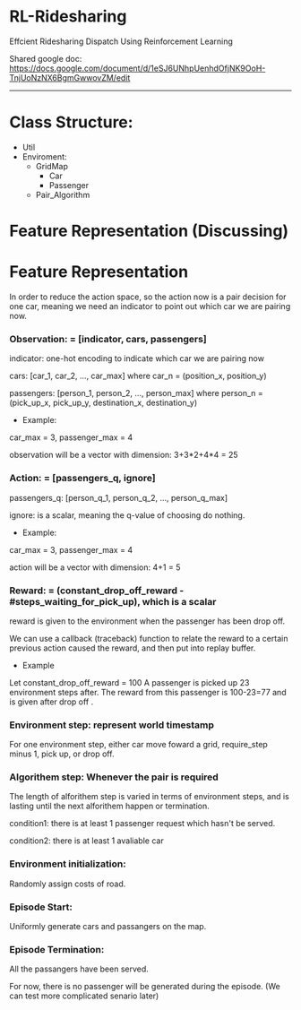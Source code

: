 # RL-Ridesharing
Effcient Ridesharing Dispatch Using Reinforcement Learning

Shared google doc:
https://docs.google.com/document/d/1eSJ6UNhpUenhdOfjNK9OoH-TnjUoNzNX6BgmGwwovZM/edit

--------------------

# Class Structure:

* Util
* Enviroment:
  * GridMap
    * Car
    * Passenger
  * Pair_Algorithm

# Feature Representation (Discussing)

# Feature Representation

In order to reduce the action space, so the action now is a pair decision for one car, meaning we need an indicator to point out which car we are pairing now.

### Observation: = [indicator, cars, passengers]

indicator: one-hot encoding to indicate which car we are pairing now

cars: [car_1, car_2, ..., car_max] where car_n = (position_x, position_y)

passengers: [person_1, person_2, ..., person_max] where person_n = (pick_up_x, pick_up_y, destination_x, destination_y)

* Example:

car_max = 3, passenger_max = 4

observation will be a vector with dimension: 3+3\*2+4\*4 = 25


### Action: = [passengers_q, ignore]

passengers_q: [person_q_1, person_q_2, ..., person_q_max]

ignore: is a scalar, meaning the q-value of choosing do nothing.

* Example:

car_max = 3, passenger_max = 4

action will be a vector with dimension: 4+1 = 5

### Reward: = (constant_drop_off_reward - \#steps_waiting_for_pick_up), which is a scalar

reward is given to the environment when the passenger has been drop off.

We can use a callback (traceback) function to relate the reward to a certain previous action caused the reward, and then put into replay buffer.

* Example

Let constant_drop_off_reward = 100
A passenger is picked up 23 environment steps after.
The reward from this passenger is 100-23=77 and is given after drop off .

### Environment step: represent world timestamp

For one environment step, either car move foward a grid, require_step minus 1, pick up, or drop off.

### Algorithem step: Whenever the pair is required

The length of alforithem step is varied in terms of environment steps, and is lasting until the next alforithem happen or termination.

condition1: there is at least 1 passenger request which hasn't be served.

condition2: there is at least 1 avaliable car

### Environment initialization:
Randomly assign costs of road.

### Episode Start:
Uniformly generate cars and passangers on the map.

### Episode Termination:
All the passangers have been served.

For now, there is no passenger will be generated during the episode. (We can test more complicated senario later)

